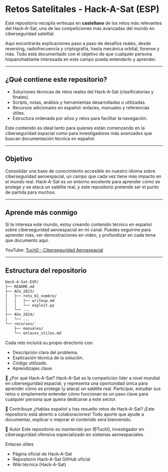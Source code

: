 # Retos Satelitales - Hack-A-Sat (ESP)

Este repositorio recopila writeups en **castellano** de los retos más relevantes del Hack-A-Sat, una de las competiciones más avanzadas del mundo en ciberseguridad satelital.

Aquí encontrarás explicaciones paso a paso de desafíos reales, desde reversing, radiofrecuencia y criptografía, hasta mecánica orbital, forense y más. Todo está documentado con el objetivo de que cualquier persona hispanohablante interesada en este campo pueda entenderlo y aprender.

---

## ¿Qué contiene este repositorio?

- Soluciones técnicas de retos reales del Hack-A-Sat (clasificatorias y finales).
- Scripts, notas, análisis y herramientas desarrolladas o utilizadas.
- Recursos adicionales en español: enlaces, manuales y referencias útiles.
- Estructura ordenada por años y retos para facilitar la navegación.

Este contenido es ideal tanto para quienes están comenzando en la ciberseguridad espacial como para investigadores más avanzados que buscan documentación técnica en español.

---

## Objetivo

Consolidar una base de conocimiento accesible en nuestro idioma sobre ciberseguridad aeroespacial, un campo que cada vez tiene más impacto en el mundo real. Hack-A-Sat es un entorno excelente para aprender cómo se protege y se ataca un satélite real, y este repositorio pretende ser el punto de partida para muchos.

---

## Aprende más conmigo

Si te interesa este mundo, estoy creando contenido técnico en español sobre ciberseguridad aeroespacial en mi canal. Puedes seguirme para aprender más, ver demostraciones en vídeo, y profundizar en cada tema que documento aquí.

YouTube: [Tuch0 - Ciberseguridad Aeroespacial](https://www.youtube.com/@Tuch0)

---

## Estructura del repositorio

```bash
Hack-A-Sat-ESP/
├── README.md
├── Año_2023/
│   ├── reto_01_nombre/
│   │   ├── writeup.md
│   │   └── exploit.py
│   └── ...
├── Año_2024/
│   └── ...
└── recursos/
    ├── manuales/
    └── enlaces_utiles.md
```

Cada reto incluirá su propio directorio con:
- Descripción clara del problema.
- Explicación técnica de la solución.
- Código utilizado.
- Aprendizajes clave.

🚀 ¿Por qué Hack-A-Sat?
Hack-A-Sat es la competición líder a nivel mundial en ciberseguridad espacial, y representa una oportunidad única para aprender cómo se protege (y ataca) un satélite real. Participar, estudiar sus retos o simplemente entender cómo funcionan es un paso clave para cualquier persona que quiera dedicarse a este sector.

🤝 Contribuye
¿Hablas español y has resuelto retos de Hack-A-Sat? ¡Este repositorio está abierto a colaboraciones! Todo aporte que ayude a documentar, explicar o mejorar el contenido será bienvenido.

🧭 Autor
Este repositorio es mantenido por @Tuch0, investigador en ciberseguridad ofensiva especializado en sistemas aeroespaciales.

Enlaces útiles
- Página oficial de Hack-A-Sat
- Repositorio Hack-A-Sat GitHub oficial
- Wiki técnica (Hack-A-Sat)

